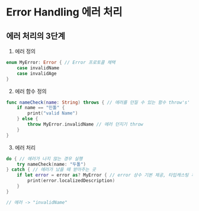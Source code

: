 # Error Handling 에러 처리
## 에러 처리의 3단계
1. 에러 정의
~~~swift
enum MyError: Error { // Error 프로토콜 채택
    case invalidName
    case invalidAge
}
~~~
2. 에러 함수 정의
~~~swift
func nameCheck(name: String) throws { // 에러를 던질 수 있는 함수 throw's'
    if name == "민톨" {
        print("valid Name")
    } else {
        throw MyError.invalidName // 에러 던지기 throw
    }
}
~~~
3. 에러 처리
~~~swift
do { // 에러가 나지 않는 경우 실행
    try nameCheck(name: "두톨")
} catch { // 에러가 났을 때 받아주는 곳
    if let error = error as? MyError { // error 상수 기본 제공, 타입캐스팅 후 사용 가능
        print(error.localizedDescription)
    }
}

// 에러 -> "invalidName"
~~~